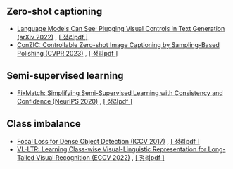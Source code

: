 
## Zero-shot captioning
- [Language Models Can See: Plugging Visual Controls in Text Generation  (arXiv 2022)](https://arxiv.org/ftp/arxiv/papers/2001/2001.07685.pdf) , 
[[ 정리pdf ]](https://github.com/hyeda1/Paper_review/blob/main/Zero-shot%20captioning/%EB%85%BC%EB%AC%B8%EC%A0%95%EB%A6%AC_Language%20Models%20Can%20See_%20Plugging%20Visual%20Controls%20in%20Text%20Generation.pdf)
- [ConZIC: Controllable Zero-shot Image Captioning by Sampling-Based Polishing (CVPR 2023)](https://arxiv.org/ftp/arxiv/papers/2001/2001.07685.pdf) , [[ 정리pdf ]](https://github.com/hyeda1/Paper_review/blob/main/Zero-shot%20captioning/%EB%85%BC%EB%AC%B8%EC%A0%95%EB%A6%AC_ConZIC_%20Controllable%20Zero-shot%20Image%20Captioning%20by%20Sampling-Based%20Polishing.pdf)


## Semi-supervised learning
- [FixMatch: Simplifying Semi-Supervised Learning with Consistency and Confidence (NeurIPS 2020)](https://arxiv.org/ftp/arxiv/papers/2001/2001.07685.pdf) , [[ 정리pdf ]](https://github.com/hyeda1/Paper_review/blob/main/semi-supervised%20learning/%EB%85%BC%EB%AC%B8%EC%A0%95%EB%A6%AC_FixMatch_%20Simplifying%20Semi-Supervised%20Learning%20with%20Consistency%20and%20Confidence.pdf)


## Class imbalance
- [Focal Loss for Dense Object Detection (ICCV 2017)](https://arxiv.org/ftp/arxiv/papers/2001/2001.07685.pdf) , [[ 정리pdf ]](file:///C:/Users/82103/Desktop/%EC%83%88%20%ED%8F%B4%EB%8D%94%20(2)/Focal%20Loss%20for%20Dense%20Object%20Detection.pdf)
- [VL-LTR: Learning Class-wise Visual-Linguistic Representation for Long-Tailed Visual Recognition (ECCV 2022)](https://arxiv.org/ftp/arxiv/papers/2001/2001.07685.pdf) , [[ 정리pdf ]](file:///C:/Users/82103/Desktop/%EC%83%88%20%ED%8F%B4%EB%8D%94%20(2)/VL-LTR_%20Learning%20Class-wise%20Visual-Linguistic%20Representation%20for%20Long-Tailed%20Visual%20Recognition%20(1).pdf)


